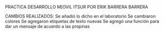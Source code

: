 PRACTICA DESARROLLO M[OVIL ITSUR
POR ERIK BARRERA BARRERA

CAMBIOS REALIZADOS:
Se añadió lo dicho en el laboratorio
Se cambiaron colores 
Se agregaron etiquetas de texto nuevas
Se agregó una función para dar un mensaje de acuerdo a las propinas
